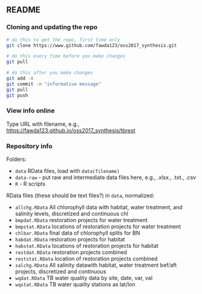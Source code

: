 
## README

### Cloning and updating the repo

```bash
# do this to get the repo, first time only
git clone https://www.github.com/fawda123/oss2017_synthesis.git

# do this every time before you make changes
git pull

# do this after you make changes
git add -A
git commit -m "informative message"
git pull
git push
```
### View info online

Type URL with filename, e.g., <href src="https://fawda123.github.io/oss2017_synthesis/tbrest">https://fawda123.github.io/oss2017_synthesis/tbrest</href>

### Repository info

Folders:

* `data` RData files, load with `data(filename)`
* `data-raw` - put raw and intermediate data files here, e.g., .xlsx., .txt., .csv
* `R` - R scripts

RData files (these should be text files?) in `data`, normalized:

* `allchg.RData` All chlorophyll data with habitat, water treatment, and salinity levels, discretized and continuous chl
* `bmpdat.RData` restoration projects for water treatment
* `bmpstat.RData` locations of restoration projects for water treatment
* `chlbar.RData` final data of chlorophyll splits for BN
* `habdat.RData` restoration projects for habitat
* `habstat.RData` locations of restoration projects for habitat
* `restdat.RData` restoration projects combined
* `reststat.RData` location of restoration projects combined
* `salchg.RData` All salinity datawith habitat, water treatment bef/aft projects, discretized and continuous
* `wqdat.RData` TB water quality data by site, date, var, val
* `wqstat.RData` TB water quality stations as lat/lon
